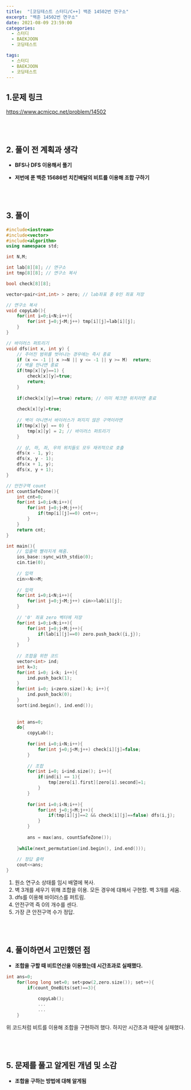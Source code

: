 ```yaml
---
title:  "[코딩테스트 스터디/C++] 백준 14502번 연구소"
excerpt: "백준 14502번 연구소"
date: 2021-08-09 23:59:00
categories:
  - 스터디
  - BAEKJOON
  - 코딩테스트

tags:
  - 스터디
  - BAEKJOON
  - 코딩테스트
---
```


## 1.문제 링크

https://www.acmicpc.net/problem/14502

<br>
<br>

## 2. 풀이 전 계획과 생각
- **BFS나 DFS 이용해서 풀기**

- **저번에 푼 백준 15686번 치킨배달의 비트를 이용해 조합 구하기**


<br>
<br>

## 3. 풀이

```cpp
#include<iostream>
#include<vector>
#include<algorithm>
using namespace std;

int N,M;

int lab[8][8]; // 연구소   
int tmp[8][8]; // 연구소 복사  

bool check[8][8]; 

vector<pair<int,int> > zero; // lab좌표 중 0인 좌표 저장  

// 연구소 복사  
void copyLab(){
	for(int i=0;i<N;i++){
		for(int j=0;j<M;j++) tmp[i][j]=lab[i][j];
	}
}

// 바이러스 퍼트리기  
void dfs(int x, int y) {
    // 주어진 범위를 벗어나는 경우에는 즉시 종료  
    if (x <= -1 || x >=N || y <= -1 || y >= M)  return;
    // 벽을 만나면 종료  
    if(tmp[x][y]==1) {
    	check[x][y]=true;
    	return;
	}
	 
    if(check[x][y]==true) return; // 이미 체크한 위치라면 종료 
    
    check[x][y]=true;
    
    // 벽이 아니면서 바이러스가 퍼지지 않은 구역이라면  
	if(tmp[x][y] == 0) {
        tmp[x][y] = 2; // 바이러스 퍼트리기  
    }
    
    // 상, 하, 좌, 우의 위치들도 모두 재귀적으로 호출
    dfs(x - 1, y);
    dfs(x, y - 1);
    dfs(x + 1, y);
    dfs(x, y + 1);
}

// 안전구역 count  
int countSafeZone(){
	int cnt=0;
	for(int i=0;i<N;i++){
		for(int j=0;j<M;j++){
	    	if(tmp[i][j]==0) cnt++;
		}
	}
	return cnt;
}

int main(){
	// 입출력 빨라지게 해줌. 
	ios_base::sync_with_stdio(0);
	cin.tie(0);
	
	// 입력  
	cin>>N>>M;
	
	// 입력  
	for(int i=0;i<N;i++){
		for(int j=0;j<M;j++) cin>>lab[i][j];
	}
	
	// '0' 좌표 zero 벡터에 저장  
	for(int i=0;i<N;i++){
		for(int j=0;j<M;j++){
			if(lab[i][j]==0) zero.push_back({i,j});	
		}
	}
	
	// 조합을 위한 코드  
	vector<int> ind;
	int k=3;
	for(int i=0; i<k; i++){
		ind.push_back(1);
	}
	for(int i=0; i<zero.size()-k; i++){
		ind.push_back(0);
	}
	sort(ind.begin(), ind.end());
	
	
	int ans=0;	
	do{
		copyLab();
		
		for(int i=0;i<N;i++){
			for(int j=0;j<M;j++) check[i][j]=false;
		}
		
		// 조합  
		for(int i=0; i<ind.size(); i++){
			if(ind[i] == 1){
				tmp[zero[i].first][zero[i].second]=1;
			}
		}
		
		for(int i=0;i<N;i++){
			for(int j=0;j<M;j++){
				if(tmp[i][j]==2 && check[i][j]==false) dfs(i,j);
			}
		}
		
		ans = max(ans, countSafeZone());
		
	}while(next_permutation(ind.begin(), ind.end()));		
	
	// 정답 출력  
	cout<<ans;
}
```

1. 원소 연구소 상태를 임시 배열에 복사.
2. 벽 3개를 세우기 위해 조합을 이용. 모든 경우에 대해서 구현함. 벽 3개를 세움.
3. dfs를 이용해 바이러스를 퍼트림.
4. 안전구역 즉 0의 개수를 센다.
5. 가장 큰 안전구역 수가 정답.

<br>
<br>

## 4. 풀이하면서 고민했던 점

- **조합을 구할 때 비트연산을 이용했는데 시간초과로 실패했다.**

```cpp
int ans=0;
	for(long long set=0; set<pow(2,zero.size()); set++){
		if(count_OneBits(set)==3){
			
			copyLab();
            ...
            ...
    }
```
위 코드처럼 비트를 이용해 조합을 구현하려 했다. 하지만 시간초과 때문에 실패했다.

<br>
<br>

## 5. 문제를 풀고 알게된 개념 및 소감
- **조합을 구하는 방법에 대해 알게됨**